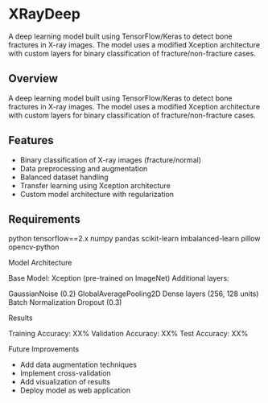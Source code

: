 # XRayDeep
A deep learning model built using TensorFlow/Keras to detect bone fractures in X-ray images. The model uses a modified Xception architecture with custom layers for binary classification of fracture/non-fracture cases.
## Overview
A deep learning model built using TensorFlow/Keras to detect bone fractures in X-ray images. The model uses a modified Xception architecture with custom layers for binary classification of fracture/non-fracture cases.

## Features
- Binary classification of X-ray images (fracture/normal)
- Data preprocessing and augmentation
- Balanced dataset handling
- Transfer learning using Xception architecture
- Custom model architecture with regularization

## Requirements
python
tensorflow==2.x
numpy
pandas
scikit-learn
imbalanced-learn
pillow
opencv-python

Model Architecture

Base Model: Xception (pre-trained on ImageNet)
Additional layers:

GaussianNoise (0.2)
GlobalAveragePooling2D
Dense layers (256, 128 units)
Batch Normalization
Dropout (0.3)



Results

Training Accuracy: XX%
Validation Accuracy: XX%
Test Accuracy: XX%

Future Improvements

- Add data augmentation techniques
- Implement cross-validation
- Add visualization of results
- Deploy model as web application
